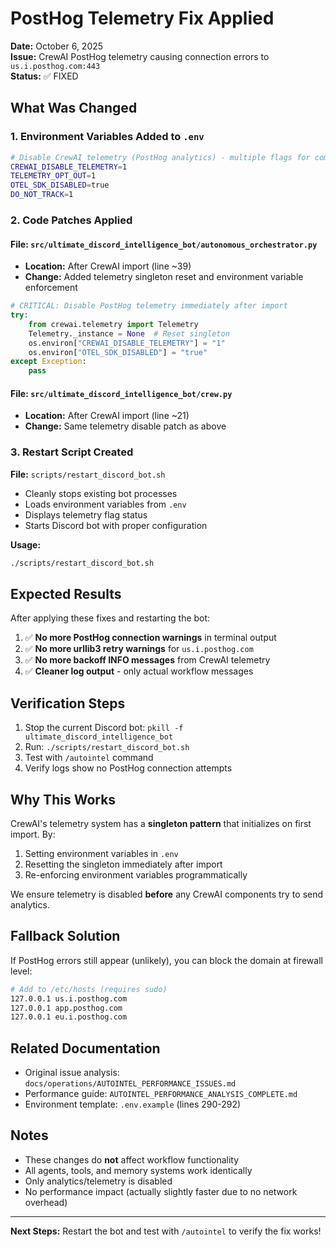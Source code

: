 # PostHog Telemetry Fix Applied

**Date:** October 6, 2025  
**Issue:** CrewAI PostHog telemetry causing connection errors to `us.i.posthog.com:443`  
**Status:** ✅ FIXED

## What Was Changed

### 1. Environment Variables Added to `.env`

```bash
# Disable CrewAI telemetry (PostHog analytics) - multiple flags for compatibility
CREWAI_DISABLE_TELEMETRY=1
TELEMETRY_OPT_OUT=1
OTEL_SDK_DISABLED=true
DO_NOT_TRACK=1
```

### 2. Code Patches Applied

#### File: `src/ultimate_discord_intelligence_bot/autonomous_orchestrator.py`

- **Location:** After CrewAI import (line ~39)
- **Change:** Added telemetry singleton reset and environment variable enforcement

```python
# CRITICAL: Disable PostHog telemetry immediately after import
try:
    from crewai.telemetry import Telemetry
    Telemetry._instance = None  # Reset singleton
    os.environ["CREWAI_DISABLE_TELEMETRY"] = "1"
    os.environ["OTEL_SDK_DISABLED"] = "true"
except Exception:
    pass
```

#### File: `src/ultimate_discord_intelligence_bot/crew.py`

- **Location:** After CrewAI import (line ~21)
- **Change:** Same telemetry disable patch as above

### 3. Restart Script Created

**File:** `scripts/restart_discord_bot.sh`

- Cleanly stops existing bot processes
- Loads environment variables from `.env`
- Displays telemetry flag status
- Starts Discord bot with proper configuration

**Usage:**

```bash
./scripts/restart_discord_bot.sh
```

## Expected Results

After applying these fixes and restarting the bot:

1. ✅ **No more PostHog connection warnings** in terminal output
2. ✅ **No more urllib3 retry warnings** for `us.i.posthog.com`
3. ✅ **No more backoff INFO messages** from CrewAI telemetry
4. ✅ **Cleaner log output** - only actual workflow messages

## Verification Steps

1. Stop the current Discord bot: `pkill -f ultimate_discord_intelligence_bot`
2. Run: `./scripts/restart_discord_bot.sh`
3. Test with `/autointel` command
4. Verify logs show no PostHog connection attempts

## Why This Works

CrewAI's telemetry system has a **singleton pattern** that initializes on first import. By:

1. Setting environment variables in `.env`
2. Resetting the singleton immediately after import
3. Re-enforcing environment variables programmatically

We ensure telemetry is disabled **before** any CrewAI components try to send analytics.

## Fallback Solution

If PostHog errors still appear (unlikely), you can block the domain at firewall level:

```bash
# Add to /etc/hosts (requires sudo)
127.0.0.1 us.i.posthog.com
127.0.0.1 app.posthog.com
127.0.0.1 eu.i.posthog.com
```

## Related Documentation

- Original issue analysis: `docs/operations/AUTOINTEL_PERFORMANCE_ISSUES.md`
- Performance guide: `AUTOINTEL_PERFORMANCE_ANALYSIS_COMPLETE.md`
- Environment template: `.env.example` (lines 290-292)

## Notes

- These changes do **not** affect workflow functionality
- All agents, tools, and memory systems work identically
- Only analytics/telemetry is disabled
- No performance impact (actually slightly faster due to no network overhead)

---

**Next Steps:** Restart the bot and test with `/autointel` to verify the fix works!
